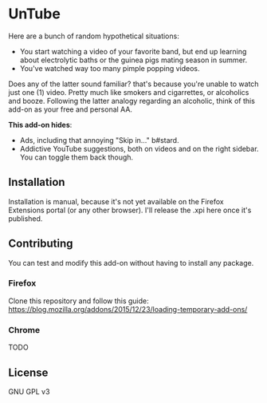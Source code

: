 # UnTube
Here are a bunch of random hypothetical situations:
* You start watching a video of your favorite band, but end up learning about electrolytic baths or the guinea pigs mating season in summer.
* You've watched way too many pimple popping videos.

Does any of the latter sound familiar? that's because you're unable to watch just one (1) video. Pretty much like smokers and cigarrettes, or alcoholics and booze.
Following the latter analogy regarding an alcoholic, think of this add-on as your free and personal AA.

**This add-on hides**:
* Ads, including that annoying "Skip in..." b#stard.
* Addictive YouTube suggestions, both on videos and on the right sidebar. You can toggle them back though.

## Installation
Installation is manual, because it's not yet available on the Firefox Extensions portal (or any other browser).
I'll release the .xpi here once it's published.

## Contributing
You can test and modify this add-on without having to install any package.

### Firefox
Clone this repository and follow this guide: https://blog.mozilla.org/addons/2015/12/23/loading-temporary-add-ons/

### Chrome
TODO

## License
GNU GPL v3
